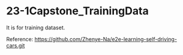 # 23-1Capstone_TrainingData
It is for training dataset.

Reference:
https://github.com/Zhenye-Na/e2e-learning-self-driving-cars.git
